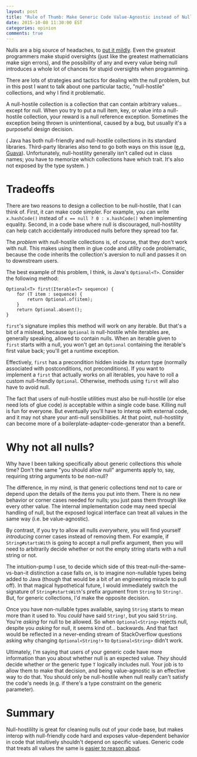```yaml
---
layout: post
title: "Rule of Thumb: Make Generic Code Value-Agnostic instead of Null-Hostile"
date: 2015-10-08 11:30:00 EST
categories: opinion
comments: true
---
```


Nulls are a big source of headaches, to [put it mildly](http://www.infoq.com/presentations/Null-References-The-Billion-Dollar-Mistake-Tony-Hoare).
Even the greatest programmers make stupid oversights (just like the greatest mathematicians make sign errors), and the possibility of any and every value being null introduces a whole lot of chances for stupid oversights when programming.

There are lots of strategies and tactics for dealing with the null problem, but in this post I want to talk about one particular tactic, "null-hostile" collections, and why I find it problematic.

A null-hostile collection is a collection that can contain arbitrary values... except for null.
When you try to put a null item, key, or value into a null-hostile collection, your reward is a null reference exception.
Sometimes the exception being thrown is unintentional, caused by a bug, but usually it's a purposeful design decision.

(
Java has both null-friendly and null-hostile collections in its standard libraries. Third-party libraries also tend to go both ways on this issue ([e.g. Guava](https://github.com/google/guava/wiki/LivingWithNullHostileCollections)).
Unfortunately, null-hostility generally isn't called out in class names; you have to memorize which collections have which trait.
It's also not exposed by the type system.
)

# Tradeoffs

There are two reasons to design a collection to be null-hostile, that I can think of.
First, it can make code simpler.
For example, you can write `x.hashCode()` instead of `x == null ? 0 : x.hashCode()` when implementing equality.
Second, in a code base where null is discouraged, null-hostility can help catch accidentally introduced nulls before they spread too far.

The *problem* with null-hostile collections is, of course, that they don't work with null.
This makes using them in glue code and utility code problematic, because the code inherits the collection's aversion to null and passes it on to downstream users.

The best example of this problem, I think, is Java's `Optional<T>`.
Consider the following method:

    Optional<T> first(Iterable<T> sequence) {
        for (T item : sequence) {
            return Optional.of(item);
        }
        return Optional.absent();
    }

`first`'s signature implies this method will work on any iterable.
But that's a bit of a mislead, because `Optional` is null-hostile while iterables are, generally speaking, allowed to contain nulls.
When an iterable given to `first` starts with a null, you won't get an `Optional` containing the iterable's first value back; you'll get a runtime exception.

Effectively, `first` has a precondition hidden inside its *return* type (normally associated with postconditions, not preconditions).
If you want to implement a `first` that actually works on all iterables, you have to roll a custom null-friendly `Optional`.
Otherwise, methods using `first` will also have to avoid null.

The fact that users of null-hostile utilities must also be null-hostile (or else need lots of glue code) *is* acceptable within a single code base.
Killing null is fun for everyone.
But eventually you'll have to interop with external code, and it may not share your anti-null sensibilities.
At that point, null-hostility can become more of a boilerplate-adapter-code-generator than a benefit.

# Why not all nulls?

Why have I been talking specifically about generic collections this whole time?
Don't the same "you should allow null" arguments apply to, say, requiring string arguments to be non-null?

The difference, in my mind, is that generic collections tend not to care or depend upon the details of the items you put into them.
There is no new behavior or corner cases needed for nulls; you just pass them through like every other value.
The internal implementation code may need special handling of null, but the exposed logical interface can treat all values in the same way (i.e. be value-agnostic).

By contrast, if you try to allow all nulls *everywhere*, you will find yourself *introducing* corner cases instead of removing them.
For example, if `String#startsWith` is going to accept a null prefix argument, then you will need to arbitrarily decide whether or not the empty string starts with a null string or not.

The intuition-pump I use, to decide which side of this treat-null-the-same-vs-ban-it distinction a case falls on, is to imagine non-nullable types being added to Java (though that would be a bit of an engineering miracle to pull off).
In that magical hypothetical future, I would immediately switch the signature of `String#startsWith`'s prefix argument from `String` to `String!`.
But, for generic collections, I'd make the opposite decision.

Once you have non-nullable types available, saying `String` starts to mean more than it used to.
You *could* have said `String!`, but you said `String`.
You're *asking* for null to be allowed.
So when `Optional<String>` rejects null, despite you *asking* for null, it seems kind of... backwards.
And that fact would be reflected in a never-ending stream of StackOverflow questions asking why changing `Optional<String!>` to `Optional<String>` didn't work.

Ultimately, I'm saying that users of your generic code have more information than you about whether null is an expected value.
*They* should decide whether or the generic type `T` logically includes null.
Your job is to allow them to make that decision, and being value-agnostic is an effective way to do that.
You should only be null-hostile when null really can't satisfy the code's needs (e.g. if there's a type constraint on the generic parameter).

# Summary

Null-hostililty is great for cleaning nulls out of your code base, but makes interop with null-friendly code hard and exposes value-dependent behavior in code that intuitively shouldn't depend on specific values.
Generic code that treats all values the same is [easier to reason about](http://ttic.uchicago.edu/~dreyer/course/papers/wadler.pdf).
